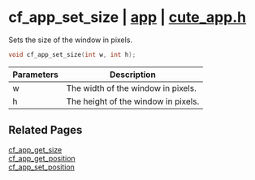 # cf_app_set_size | [app](https://github.com/RandyGaul/cute_framework/blob/master/docs/app/README.md) | [cute_app.h](https://github.com/RandyGaul/cute_framework/blob/master/include/cute_app.h)

Sets the size of the window in pixels.

```cpp
void cf_app_set_size(int w, int h);
```

Parameters | Description
--- | ---
w | The width of the window in pixels.
h | The height of the window in pixels.

## Related Pages

[cf_app_get_size](https://github.com/RandyGaul/cute_framework/blob/master/docs/app/cf_app_get_size.md)  
[cf_app_get_position](https://github.com/RandyGaul/cute_framework/blob/master/docs/app/cf_app_get_position.md)  
[cf_app_set_position](https://github.com/RandyGaul/cute_framework/blob/master/docs/app/cf_app_set_position.md)  
